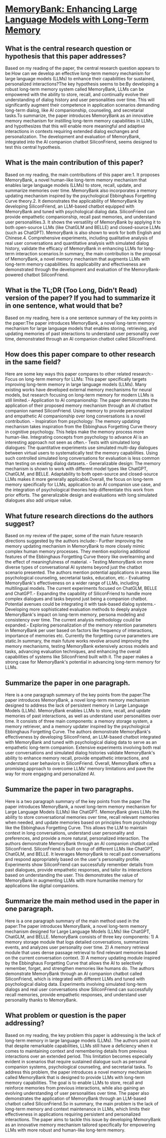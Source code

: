 # [MemoryBank: Enhancing Large Language Models with Long-Term Memory](https://arxiv.org/abs/2305.10250)

## What is the central research question or hypothesis that this paper addresses?

 Based on my reading of the paper, the central research question appears to be:How can we develop an effective long-term memory mechanism for large language models (LLMs) to enhance their capabilities for sustained, personalized interactions?The key hypothesis seems to be:By developing a robust long-term memory system called MemoryBank, LLMs can be empowered with the ability to store, recall, and continually evolve their understanding of dialog history and user personalities over time. This will significantly augment their competence in application scenarios demanding long-term dialog, like AI companionship, counseling, and secretarial tasks.To summarize, the paper introduces MemoryBank as an innovative memory mechanism for instilling long-term memory capabilities in LLMs, and hypothesizes that this will enable more meaningful and adaptive interactions in contexts requiring extended dialog exchanges and personalization. The development and evaluation of MemoryBank, integrated into the AI companion chatbot SiliconFriend, seems designed to test this central hypothesis.


## What is the main contribution of this paper?

 Based on my reading, the main contributions of this paper are:1. It proposes MemoryBank, a novel human-like long-term memory mechanism that enables large language models (LLMs) to store, recall, update, and summarize memories over time. MemoryBank also incorporates a memory updating mechanism inspired by the psychological Ebbinghaus Forgetting Curve theory.2. It demonstrates the applicability of MemoryBank by developing SiliconFriend, an LLM-based chatbot equipped with MemoryBank and tuned with psychological dialog data. SiliconFriend can provide empathetic companionship, recall past memories, and understand user personalities.3. It shows the versatility of MemoryBank by applying it to both open-source LLMs (like ChatGLM and BELLE) and closed-source LLMs (such as ChatGPT). MemoryBank is also shown to work for both English and Chinese.4. Comprehensive experiments, including qualitative analysis of real user conversations and quantitative analysis with simulated dialog history, validate the efficacy of MemoryBank in enhancing LLMs for long-term interaction scenarios.In summary, the main contribution is the proposal of MemoryBank, a novel memory mechanism that augments LLMs with long-term memory capabilities. Its applicability and effectiveness are demonstrated through the development and evaluation of the MemoryBank-powered chatbot SiliconFriend.


## What is the TL;DR (Too Long, Didn't Read) version of the paper? If you had to summarize it in one sentence, what would that be?

 Based on my reading, here is a one sentence summary of the key points in the paper:The paper introduces MemoryBank, a novel long-term memory mechanism for large language models that enables storing, retrieving, and updating memories of past interactions to understand user personality over time, demonstrated through an AI companion chatbot called SiliconFriend.


## How does this paper compare to other research in the same field?

 Here are some key ways this paper compares to other related research:- Focus on long-term memory for LLMs: This paper specifically targets improving long-term memory in large language models (LLMs). Many existing works have developed external memory mechanisms for neural models, but research focusing on long-term memory for modern LLMs is still limited.- Application to AI companionship: The paper demonstrates the application of their proposed memory mechanism through an AI chatbot companion named SiliconFriend. Using memory to provide personalized and empathetic AI companionship over long conversations is a novel contribution. - Inspiration from psychology: The memory updating mechanism takes inspiration from the Ebbinghaus Forgetting Curve theory in cognitive psychology. This helps make the memory process more human-like. Integrating concepts from psychology to advance AI is an interesting approach not seen as often.- Tests with simulated long dialogues: The quantitative experiments use simulated multi-day dialogues between virtual users to systematically test the memory capabilities. Using such controlled simulated long conversations for evaluation is less common than testing on existing dialog datasets.- Generalizable design: The memory mechanism is shown to work with different model types like ChatGPT, ChatGLM, and BELLE. Adaptability to both open-source and closed-source LLMs makes it more generally applicable.Overall, the focus on long-term memory specifically for LLMs, application to an AI companion use case, and the integration of psychological theories help differentiate this work from prior efforts. The generalizable design and evaluations with long simulated dialogues also add unique value.


## What future research directions do the authors suggest?

 Based on my review of the paper, some of the main future research directions suggested by the authors include:- Further improving the memory updating mechanism in MemoryBank to more closely mimic complex human memory processes. They mention exploring additional features of the Ebbinghaus Forgetting Curve theory like overlearning and the effect of meaningfulness of material. - Testing MemoryBank on more diverse types of conversational AI systems beyond just the chatbot scenario presented. The authors mention potential applications in areas like psychological counseling, secretarial tasks, education, etc.- Evaluating MemoryBank's effectiveness on a wider range of LLMs, including multilingual models. The current experiments focused on ChatGLM, BELLE and ChatGPT.- Expanding the capability of SiliconFriend to handle more complex dialogues and tasks beyond just being a companion chatbot. Potential avenues could be integrating it with task-based dialog systems.- Developing more sophisticated evaluation methods to deeply analyze MemoryBank's impact on long-term memory, persona modeling and consistency over time. The current analysis methodology could be expanded.- Exploring personalization of the memory retention parameters in MemoryBank per user based on factors like frequency of interactions, importance of memories etc. Currently the forgetting curve parameters are static.In summary, the main future works revolve around improving the memory mechanisms, testing MemoryBank extensively across models and tasks, advancing evaluation techniques, and enhancing the overall capabilities of systems like SiliconFriend built with it. The paper makes a strong case for MemoryBank's potential in advancing long-term memory for LLMs.


## Summarize the paper in one paragraph.

 Here is a one paragraph summary of the key points from the paper:The paper introduces MemoryBank, a novel long-term memory mechanism designed to address the lack of persistent memory in Large Language Models (LLMs). MemoryBank enables LLMs to store, recall, and update memories of past interactions, as well as understand user personalities over time. It consists of three main components: a memory storage system, a memory retriever, and a memory updater inspired by the psychological Ebbinghaus Forgetting Curve. The authors demonstrate MemoryBank's effectiveness by developing SiliconFriend, an LLM-based chatbot integrated with MemoryBank and tuned with psychological dialog data to serve as an empathetic long-term companion. Extensive experiments involving both real user conversations and simulated dialog histories validate MemoryBank's ability to enhance memory recall, provide empathetic interactions, and understand user behaviors in SiliconFriend. Overall, MemoryBank offers a promising approach to overcome LLMs' memory limitations and pave the way for more engaging and personalized AI.


## Summarize the paper in two paragraphs.

 Here is a two paragraph summary of the key points from the paper:The paper introduces MemoryBank, a novel long-term memory mechanism for Large Language Models (LLMs) like ChatGPT. MemoryBank gives LLMs the ability to store conversational memories over time, recall relevant memories when needed, and update memories based on principles from psychology like the Ebbinghaus Forgetting Curve. This allows the LLM to maintain context in long conversations, understand user personality and preferences, and provide a more natural, personalized interaction. The authors demonstrate MemoryBank through an AI companion chatbot called SiliconFriend. SiliconFriend is built on top of different LLMs like ChatGPT, ChatGLM, and BELLE. It leverages MemoryBank to recall past conversations and respond appropriately based on the user's personality profile. Experiments show SiliconFriend can successfully remember details from past dialogues, provide empathetic responses, and tailor its interactions based on understanding the user. This demonstrates the value of MemoryBank in augmenting LLMs with more humanlike memory for applications like digital companions.


## Summarize the main method used in the paper in one paragraph.

 Here is a one paragraph summary of the main method used in the paper:The paper introduces MemoryBank, a novel long-term memory mechanism designed for Large Language Models (LLMs) like ChatGPT, ChatGLM, and BELLE. MemoryBank consists of three key components: 1) A memory storage module that logs detailed conversations, summarizes events, and analyzes user personality over time. 2) A memory retrieval module that uses dense passage retrieval to find relevant memories based on the current conversation context. 3) A memory updating module inspired by the Ebbinghaus Forgetting Curve that allows the AI to selectively remember, forget, and strengthen memories like humans do. The authors demonstrate MemoryBank through an AI companion chatbot called SiliconFriend, which is integrated with different LLMs and tuned with psychological dialog data. Experiments involving simulated long-term dialogs and real user conversations show SiliconFriend can successfully recall memories, provide empathetic responses, and understand user personality thanks to MemoryBank.


## What problem or question is the paper addressing?

 Based on my reading, the key problem this paper is addressing is the lack of long-term memory in large language models (LLMs). The authors point out that despite remarkable capabilities, LLMs still have a deficiency when it comes to maintaining context and remembering details from previous interactions over an extended period. This limitation becomes especially evident in scenarios that require sustained dialogue such as personal companion systems, psychological counseling, and secretarial tasks. To address this problem, the paper introduces a novel memory mechanism called MemoryBank that is designed to provide LLMs with long-term memory capabilities. The goal is to enable LLMs to store, recall and reinforce memories from previous interactions, while also gaining an evolving understanding of user personalities over time. The paper also demonstrates the application of MemoryBank through an LLM-based chatbot called SiliconFriend.So in summary, the main problem is the lack of long-term memory and context maintenance in LLMs, which limits their effectiveness in applications requiring persistent and personalized interactions. The paper aims to tackle this issue by developing MemoryBank as an innovative memory mechanism tailored specifically for empowering LLMs with more robust and human-like long-term memory.
